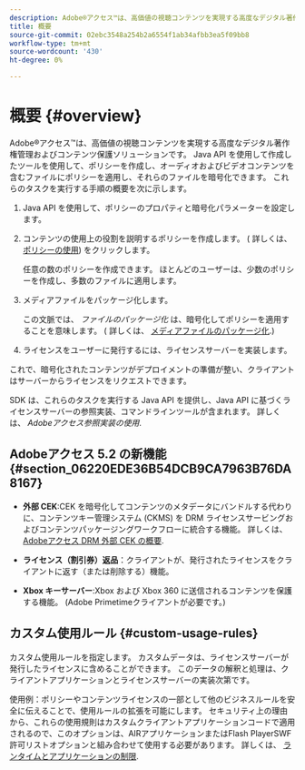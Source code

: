 ```yaml
---
description: Adobe®アクセス™は、高価値の視聴コンテンツを実現する高度なデジタル著作権管理およびコンテンツ保護ソリューションです。 Java API を使用して作成したツールを使用して、ポリシーを作成し、オーディオおよびビデオコンテンツを含むファイルにポリシーを適用し、それらのファイルを暗号化できます。 これらの作業を行う上での大まかな手順は次のとおりです。
title: 概要
source-git-commit: 02ebc3548a254b2a6554f1ab34afbb3ea5f09bb8
workflow-type: tm+mt
source-wordcount: '430'
ht-degree: 0%

---
```


# 概要 {#overview}

Adobe®アクセス™は、高価値の視聴コンテンツを実現する高度なデジタル著作権管理およびコンテンツ保護ソリューションです。 Java API を使用して作成したツールを使用して、ポリシーを作成し、オーディオおよびビデオコンテンツを含むファイルにポリシーを適用し、それらのファイルを暗号化できます。 これらのタスクを実行する手順の概要を次に示します。

1. Java API を使用して、ポリシーのプロパティと暗号化パラメーターを設定します。
1. コンテンツの使用上の役割を説明するポリシーを作成します。 ( 詳しくは、 [ポリシーの使用](../../aaxs-protecting-content/content-working-with-policies/content-working-with-policies-overview.md)) をクリックします。

   任意の数のポリシーを作成できます。 ほとんどのユーザーは、少数のポリシーを作成し、多数のファイルに適用します。

1. メディアファイルをパッケージ化します。

   この文脈では、 *ファイルのパッケージ化* は、暗号化してポリシーを適用することを意味します。 ( 詳しくは、 [メディアファイルのパッケージ化](../../aaxs-protecting-content/content-packaging-media-files/content-packaging-media-files-overview.md).)

1. ライセンスをユーザーに発行するには、ライセンスサーバーを実装します。

これで、暗号化されたコンテンツがデプロイメントの準備が整い、クライアントはサーバーからライセンスをリクエストできます。

SDK は、これらのタスクを実行する Java API を提供し、Java API に基づくライセンスサーバーの参照実装、コマンドラインツールが含まれます。 詳しくは、 *Adobeアクセス参照実装の使用*.

## Adobeアクセス 5.2 の新機能 {#section_06220EDE36B54DCB9CA7963B76DA8167}

* **外部 CEK**:CEK を暗号化してコンテンツのメタデータにバンドルする代わりに、コンテンツキー管理システム (CKMS) を DRM ライセンスサービングおよびコンテンツパッケージングワークフローに統合する機能。 詳しくは、 [Adobeアクセス DRM 外部 CEK の概要](../../aaxs-drm-xkey-mgmt/aaxs-drm-using-external-cek-overview.md).

* **ライセンス（割引券）返品**：クライアントが、発行されたライセンスをクライアントに返す（または削除する）機能。
* **Xbox キーサーバー**:Xbox および Xbox 360 に送信されるコンテンツを保護する機能。 (Adobe Primetimeクライアントが必要です。)

## カスタム使用ルール {#custom-usage-rules}

カスタム使用ルールを指定します。 カスタムデータは、ライセンスサーバーが発行したライセンスに含めることができます。 このデータの解釈と処理は、クライアントアプリケーションとライセンスサーバーの実装次第です。

使用例：ポリシーやコンテンツライセンスの一部として他のビジネスルールを安全に伝えることで、使用ルールの拡張を可能にします。 セキュリティ上の理由から、これらの使用規則はカスタムクライアントアプリケーションコードで適用されるので、このオプションは、AIRアプリケーションまたはFlash PlayerSWF許可リストオプションと組み合わせて使用する必要があります。 詳しくは、 [ランタイムとアプリケーションの制限](../../aaxs-protecting-content/content-introduction/content-usage-rules/content-runtime-application-restrictions/content-allowlist-air.md).
